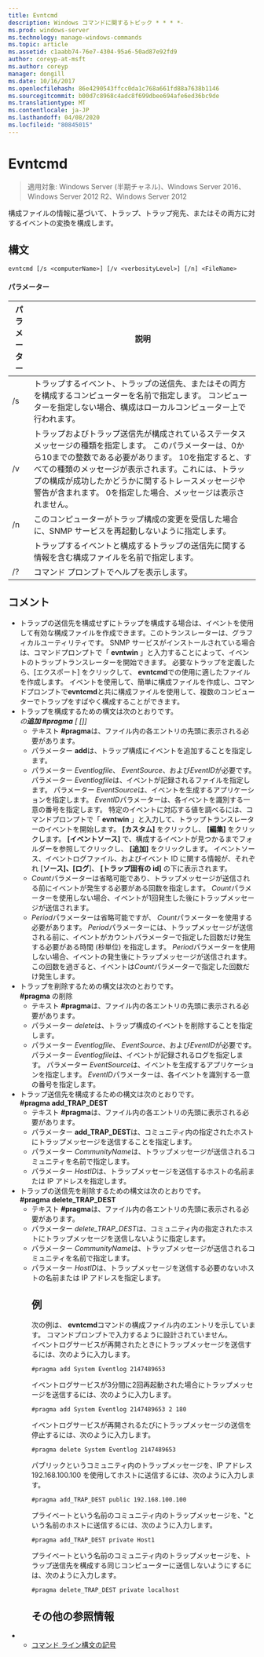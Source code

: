 ```yaml
---
title: Evntcmd
description: Windows コマンドに関するトピック * * * *-
ms.prod: windows-server
ms.technology: manage-windows-commands
ms.topic: article
ms.assetid: c1aabb74-76e7-4304-95a6-50ad87e92fd9
author: coreyp-at-msft
ms.author: coreyp
manager: dongill
ms.date: 10/16/2017
ms.openlocfilehash: 86e4290543ffcc0da1c768a661fd88a7638b1146
ms.sourcegitcommit: b00d7c8968c4adc8f699dbee694afe6ed36bc9de
ms.translationtype: MT
ms.contentlocale: ja-JP
ms.lasthandoff: 04/08/2020
ms.locfileid: "80845015"
---
```

# <a name="evntcmd"></a>Evntcmd

>適用対象: Windows Server (半期チャネル)、Windows Server 2016、Windows Server 2012 R2、Windows Server 2012

構成ファイルの情報に基づいて、トラップ、トラップ宛先、またはその両方に対するイベントの変換を構成します。   
## <a name="syntax"></a>構文  
```  
evntcmd [/s <computerName>] [/v <verbosityLevel>] [/n] <FileName>  
```  
#### <a name="parameters"></a>パラメーター  

|      パラメーター      |                                                                                                                                                            説明                                                                                                                                                             |
|---------------------|------------------------------------------------------------------------------------------------------------------------------------------------------------------------------------------------------------------------------------------------------------------------------------------------------------------------------------|
|  /s <computerName>  |                                                         トラップするイベント、トラップの送信先、またはその両方を構成するコンピューターを名前で指定します。 コンピューターを指定しない場合、構成はローカルコンピューター上で行われます。                                                          |
| /v <verbosityLevel> | トラップおよびトラップ送信先が構成されているステータスメッセージの種類を指定します。 このパラメーターは、0から10までの整数である必要があります。 10を指定すると、すべての種類のメッセージが表示されます。これには、トラップの構成が成功したかどうかに関するトレースメッセージや警告が含まれます。 0を指定した場合、メッセージは表示されません。 |
|         /n          |                                                                                                           このコンピューターがトラップ構成の変更を受信した場合に、SNMP サービスを再起動しないように指定します。                                                                                                            |
|     <FileName>      |                                                                                     トラップするイベントと構成するトラップの送信先に関する情報を含む構成ファイルを名前で指定します。                                                                                     |
|         /?          |                                                                                                                                                コマンド プロンプトでヘルプを表示します。                                                                                                                                                |

## <a name="remarks"></a>コメント  
- トラップの送信先を構成せずにトラップを構成する場合は、イベントを使用して有効な構成ファイルを作成できます。このトランスレーターは、グラフィカルユーティリティです。 SNMP サービスがインストールされている場合は、コマンドプロンプトで「 **evntwin** 」と入力することによって、イベントのトラップトランスレーターを開始できます。 必要なトラップを定義したら、[エクスポート] をクリックして、 **evntcmd**での使用に適したファイルを作成します。 イベントを使用して、簡単に構成ファイルを作成し、コマンドプロンプトで**evntcmd**と共に構成ファイルを使用して、複数のコンピューターでトラップをすばやく構成することができます。  
- トラップを構成するための構文は次のとおりです。  
  <em><EventLogFile> <EventSource> の**追加 #pragma** <EventID> [<Count> [<Period>]]</em>  
  -   テキスト **#pragma**は、ファイル内の各エントリの先頭に表示される必要があります。  
  -   パラメーター **add**は、トラップ構成にイベントを追加することを指定します。  
  -   パラメーター *Eventlogfile*、 *EventSource*、および*EventID*が必要です。 パラメーター *Eventlogfile*は、イベントが記録されるファイルを指定します。 パラメーター *EventSource*は、イベントを生成するアプリケーションを指定します。 *EventID*パラメーターは、各イベントを識別する一意の番号を指定します。 特定のイベントに対応する値を調べるには、コマンドプロンプトで「 **evntwin** 」と入力して、トラップトランスレーターのイベントを開始します。 **[カスタム]** をクリックし、 **[編集]** をクリックします。 **[イベントソース]** で、構成するイベントが見つかるまでフォルダーを参照してクリックし、 **[追加]** をクリックします。 イベントソース、イベントログファイル、およびイベント ID に関する情報が、それぞれ [**ソース]、[ログ**]、 **[トラップ固有の id]** の下に表示されます。  
  -   *Count*パラメーターは省略可能であり、トラップメッセージが送信される前にイベントが発生する必要がある回数を指定します。 *Count*パラメーターを使用しない場合、イベントが1回発生した後にトラップメッセージが送信されます。  
  -   *Period*パラメーターは省略可能ですが、 *Count*パラメーターを使用する必要があります。 *Period*パラメーターには、トラップメッセージが送信される前に、イベントがカウントパラメーターで指定した回数だけ発生する必要がある時間 (秒単位) を指定します。 *Period*パラメーターを使用しない場合、イベントの発生後にトラップメッセージが送信されます。この回数を過ぎると、イベントは*Count*パラメーターで指定した回数だけ発生します。  
- トラップを削除するための構文は次のとおりです。  
  **#pragma**<em><EventLogFile> <EventSource> <EventID></em> の削除  
  -   テキスト **#pragma**は、ファイル内の各エントリの先頭に表示される必要があります。  
  -   パラメーター *delete*は、トラップ構成のイベントを削除することを指定します。  
  -   パラメーター *Eventlogfile*、 *EventSource*、および*EventID*が必要です。 パラメーター *Eventlogfile*は、イベントが記録されるログを指定します。 パラメーター *EventSource*は、イベントを生成するアプリケーションを指定します。 *EventID*パラメーターは、各イベントを識別する一意の番号を指定します。  
- トラップ送信先を構成するための構文は次のとおりです。  
  **#pragma add_TRAP_DEST**<em><CommunityName> <HostID></em>  
  -   テキスト **#pragma**は、ファイル内の各エントリの先頭に表示される必要があります。  
  -   パラメーター **add_TRAP_DEST**は、コミュニティ内の指定されたホストにトラップメッセージを送信することを指定します。  
  -   パラメーター *CommunityName*は、トラップメッセージが送信されるコミュニティを名前で指定します。  
  -   パラメーター *HostID*は、トラップメッセージを送信するホストの名前または IP アドレスを指定します。  
- トラップの送信先を削除するための構文は次のとおりです。  
  **#pragma delete_TRAP_DEST**<em><CommunityName> <HostID></em>  
  - テキスト **#pragma**は、ファイル内の各エントリの先頭に表示される必要があります。  
  - パラメーター *delete_TRAP_DEST*は、コミュニティ内の指定されたホストにトラップメッセージを送信しないように指定します。  
  - パラメーター *CommunityName*は、トラップメッセージが送信されるコミュニティを名前で指定します。  
  - パラメーター *HostID*は、トラップメッセージを送信する必要のないホストの名前または IP アドレスを指定します。  
    ## <a name="examples"></a><a name=BKMK_Examples></a>例  
    次の例は、 **evntcmd**コマンドの構成ファイル内のエントリを示しています。 コマンドプロンプトで入力するように設計されていません。  
    イベントログサービスが再開されたときにトラップメッセージを送信するには、次のように入力します。  
    ```  
    #pragma add System Eventlog 2147489653  
    ```  
    イベントログサービスが3分間に2回再起動された場合にトラップメッセージを送信するには、次のように入力します。  
    ```  
    #pragma add System Eventlog 2147489653 2 180  
    ```  
    イベントログサービスが再開されるたびにトラップメッセージの送信を停止するには、次のように入力します。  
    ```  
    #pragma delete System Eventlog 2147489653  
    ```  
    パブリックというコミュニティ内のトラップメッセージを、IP アドレス192.168.100.100 を使用してホストに送信するには、次のように入力します。  
    ```  
    #pragma add_TRAP_DEST public 192.168.100.100  
    ```  
    プライベートという名前のコミュニティ内のトラップメッセージを、"という名前のホストに送信するには、次のように入力します。  
    ```  
    #pragma add_TRAP_DEST private Host1  
    ```  
    プライベートという名前のコミュニティ内のトラップメッセージを、トラップ送信先を構成する同じコンピューターに送信しないようにするには、次のように入力します。  
    ```  
    #pragma delete_TRAP_DEST private localhost  
    ```  
    ## <a name="additional-references"></a>その他の参照情報  
- - [コマンド ライン構文の記号](command-line-syntax-key.md)  
